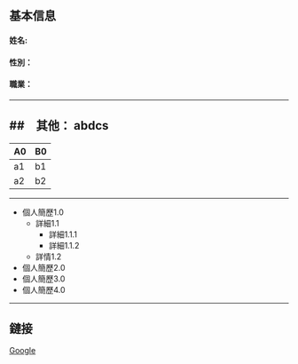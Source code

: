 ## 基本信息
#### 姓名:
#### 性別：
#### 職業：
---
##　其他：
abdcs 
---
| A0 | B0 |
----|---- 
| a1 | b1 |
| a2 | b2 |
---
- 個人簡歷1.0
    - 詳細1.1
        - 詳細1.1.1
        - 詳細1.1.2
    - 詳情1.2
- 個人簡歷2.0
- 個人簡歷3.0
- 個人簡歷4.0
---
## 鏈接

[Google](https://www.google.co.jp/)